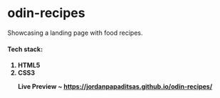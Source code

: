 # odin-recipes  
Showcasing a landing page with food recipes.  

<h4>Tech stack:<h4> 
<ol>
  <li> HTML5
  <li> CSS3

<strong>Live Preview</strong> ~ https://jordanpapaditsas.github.io/odin-recipes/
